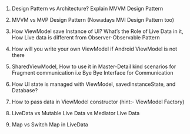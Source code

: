 1. Design Pattern vs Architecture? Explain MVVM Design Pattern

1. MVVM vs MVP Design Pattern (Nowadays MVI Design Pattern too)

1. How ViewModel save Instance of UI? What’s the Role of Live Data in it, How Live data is different from Observer-Observable Pattern

1. How will you write your own ViewModel if Android ViewModel is not there

1. SharedViewModel, How to use it in Master-Detail kind scenarios for Fragment communication i.e Bye Bye Interface for Communication

1. How UI state is managed with ViewModel, savedInstanceState, and Database?

1. How to pass data in ViewModel constructor (hint:- ViewModel Factory)

1. LiveData vs Mutable Live Data vs Mediator Live Data

1. Map vs Switch Map in LiveData
